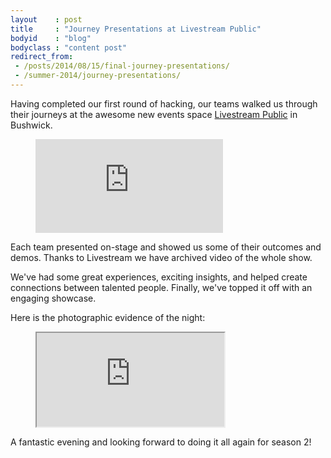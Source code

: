 ```yaml
---
layout    : post
title     : "Journey Presentations at Livestream Public"
bodyid    : "blog"
bodyclass : "content post"
redirect_from:
 - /posts/2014/08/15/final-journey-presentations/
 - /summer-2014/journey-presentations/
---
```

Having completed our first round of hacking, our teams walked us through their journeys at the awesome new events space <a href="http://new.livestream.com/">Livestream Public</a> in Bushwick.

<figure class="video">
	<iframe class="livestream" src="http://new.livestream.com/accounts/8720916/events/3256081/player?autoPlay=true&amp;mute=false" frameborder="0" scrolling="no"> </iframe>
</figure>

Each team presented on-stage and showed us some of their outcomes and demos. Thanks to Livestream we have archived video of the whole show.

<!--excerpt-ends-->

We've had some great experiences, exciting insights, and helped create connections between talented people. Finally, we've topped it off with an engaging showcase.

Here is the photographic evidence of the night:

<figure class="video">
	<iframe src="https://www.flickr.com/photos/125924023@N07/14744909257/in/set-72157646096411580/player/" allowfullscreen webkitallowfullscreen mozallowfullscreen oallowfullscreen msallowfullscreen></iframe>
</figure>

A fantastic evening and looking forward to doing it all again for season 2!